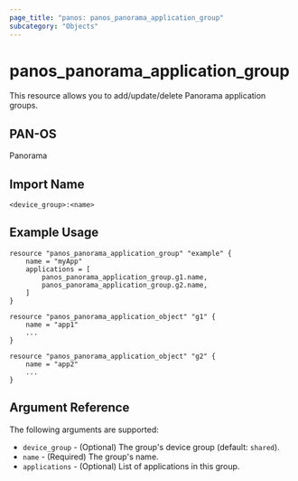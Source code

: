 ```yaml
---
page_title: "panos: panos_panorama_application_group"
subcategory: "Objects"
---
```


# panos_panorama_application_group

This resource allows you to add/update/delete Panorama application groups.


## PAN-OS

Panorama


## Import Name

```
<device_group>:<name>
```


## Example Usage

```hcl
resource "panos_panorama_application_group" "example" {
    name = "myApp"
    applications = [
        panos_panorama_application_group.g1.name,
        panos_panorama_application_group.g2.name,
    ]
}

resource "panos_panorama_application_object" "g1" {
    name = "app1"
    ...
}

resource "panos_panorama_application_object" "g2" {
    name = "app2"
    ...
}
```

## Argument Reference

The following arguments are supported:

* `device_group` - (Optional) The group's device group (default: `shared`).
* `name` - (Required) The group's name.
* `applications` - (Optional) List of applications in this group.
